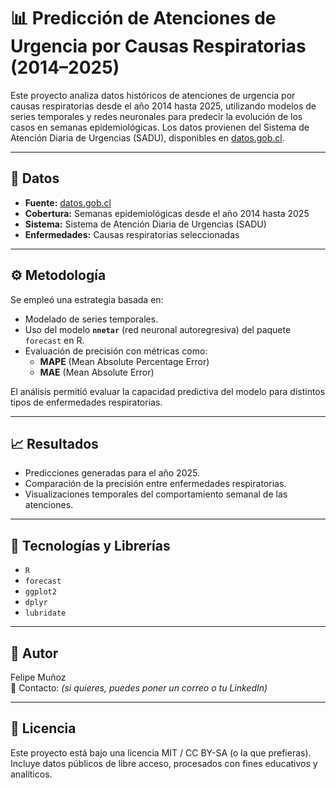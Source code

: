 # 📊 Predicción de Atenciones de Urgencia por Causas Respiratorias (2014–2025)

Este proyecto analiza datos históricos de atenciones de urgencia por causas respiratorias desde el año 2014 hasta 2025, utilizando modelos de series temporales y redes neuronales para predecir la evolución de los casos en semanas epidemiológicas. Los datos provienen del Sistema de Atención Diaria de Urgencias (SADU), disponibles en [datos.gob.cl](https://datos.gob.cl).

---

## 📁 Datos

- **Fuente:** [datos.gob.cl](https://datos.gob.cl)
- **Cobertura:** Semanas epidemiológicas desde el año 2014 hasta 2025
- **Sistema:** Sistema de Atención Diaria de Urgencias (SADU)
- **Enfermedades:** Causas respiratorias seleccionadas

---

## ⚙️ Metodología

Se empleó una estrategia basada en:

- Modelado de series temporales.
- Uso del modelo **`nnetar`** (red neuronal autoregresiva) del paquete `forecast` en R.
- Evaluación de precisión con métricas como:
  - **MAPE** (Mean Absolute Percentage Error)
  - **MAE** (Mean Absolute Error)

El análisis permitió evaluar la capacidad predictiva del modelo para distintos tipos de enfermedades respiratorias.

---

## 📈 Resultados

- Predicciones generadas para el año 2025.
- Comparación de la precisión entre enfermedades respiratorias.
- Visualizaciones temporales del comportamiento semanal de las atenciones.

---

## 🧰 Tecnologías y Librerías

- `R`
- `forecast`
- `ggplot2`
- `dplyr`
- `lubridate`

---

## 🧠 Autor

Felipe Muñoz  
📧 Contacto: *(si quieres, puedes poner un correo o tu LinkedIn)*

---

## 📌 Licencia

Este proyecto está bajo una licencia MIT / CC BY-SA (o la que prefieras).  
Incluye datos públicos de libre acceso, procesados con fines educativos y analíticos.

